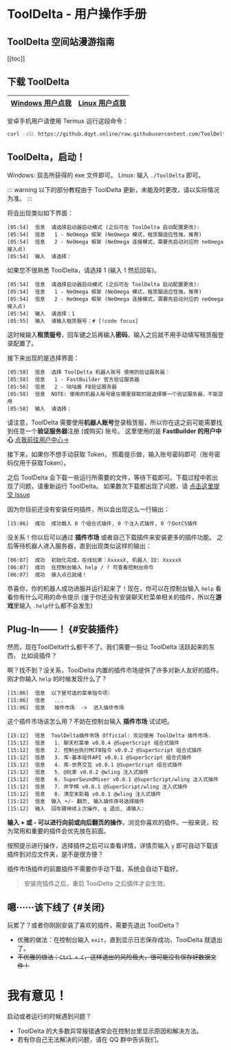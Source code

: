 # ToolDelta - 用户操作手册

## ToolDelta 空间站漫游指南

[[toc]]

## 下载 ToolDelta

| [Windows 用户点我](https://tdload.whiteleaf.cn/github.com/ToolDelta/ToolDelta/releases/latest/download/ToolDelta-windows.exe) | [Linux 用户点我](https://tdload.whiteleaf.cn/github.com/ToolDelta/ToolDelta/releases/latest/download/ToolDelta-linux) |
| -- | -- |

安卓手机用户请使用 Termux 运行这段命令：

```bash
curl -sSL https://github.dqyt.online/raw.githubusercontent.com/ToolDelta/ToolDelta/main/install.sh | bash
```

## ToolDelta，启动！

Windows: 双击所获得的 exe 文件即可。
Linux: 输入 `./ToolDelta` 即可。

::: warning
以下的部分教程由于 ToolDelta 更新，未能及时更改，请以实际情况为准。
:::


将会出现类似如下界面：
```
[05:54]  信息  请选择启动器启动模式 (之后可在 ToolDelta 启动配置更改):
[05:54]  信息   1 - NeOmega 框架 (NeOmega 模式，租赁服适应性强，推荐)
[05:54]  信息   2 - NeOmega 框架 (NeOmega 连接模式，需要先启动对应的 neOmega 接入点)
[05:54]  输入  请选择：
```
如果您不很熟悉 ToolDelta，请选择 1 (输入 1 然后回车)。

```
[05:54]  信息  请选择启动器启动模式 (之后可在 ToolDelta 启动配置更改):
[05:54]  信息   1 - NeOmega 框架 (NeOmega 模式，租赁服适应性强，推荐)
[05:54]  信息   2 - NeOmega 框架 (NeOmega 连接模式，需要先启动对应的 neOmega 接入点)
[05:54]  输入  请选择：1
[05:55]  输入  请输入租赁服号：# [!code focus]
```
这时候输入**租赁服号**，回车键之后再输入**密码**，输入之后就不用手动填写租赁服登录配置了。

接下来出现的是选择界面：
```
[05:58]  信息  选择 ToolDelta 机器人账号 使用的验证服务器：
[05:58]  信息   1 - FastBuilder 官方验证服务器
[05:58]  信息   2 - 咕咕酱 FB验证服务器
[05:58]  信息  NOTE: 使用的机器人账号是在哪里获取的就选择哪一个验证服务器，不能混用
[05:58]  输入  请选择：
```
请注意，ToolDelta 需要使用**机器人账号**登录租赁服，所以你在这之前可能需要找到任意一个**验证服务器**注册 (或购买) 账号。
这里使用的是 **FastBuilder 的用户中心** [点我前往用户中心→](https://user.fastbuilder.pro)

接下来，如果你不想手动获取 Token， 照着提示做，输入账号密码即可（账号密码仅用于获取Token）。

之后 ToolDelta 会下载一些运行所需要的文件，等待下载即可。下载过程中若出现了问题，请重新运行 ToolDelta。
如果数次下载都出现了问题，请 [点击这里提交 Issue](https://github.com/ToolDelta/ToolDelta/issues)

因为你目前还没有安装任何插件，所以会出现这么一行输出：
```
[15:06]  成功  成功载入 0 个组合式插件, 0 个注入式插件, 0 个DotCS插件
```

没关系！你以后可以通过 **插件市场** 或者自己下载插件来安装更多的插件功能。
之后等待机器人进入服务器，直到出现类似这样的输出：

```
[06:07]  成功  初始化完成，在线玩家：XxxxxX, 机器人 ID: XxxxxX
[06:07]  成功  在控制台输入 help / ? 可查看控制台命令
[06:07]  成功  接入点已就绪！
```
恭喜你，你的机器人成功进服并运行起来了！现在，你可以在控制台输入 `help` 看看你有什么可用的命令提示 (鉴于你还没有安装聊天栏菜单相关的插件，所以在**游戏**里输入 `.help`什么都不会发生)

## Plug-In——！ {#安装插件}

然而，现在ToolDelta什么都干不了。我们需要一些让 ToolDelta 活跃起来的东西， 比如说插件？

啊？找不到？没关系，ToolDelta 内置的插件市场提供了许多对新人友好的插件。刚才你输入 `help` 的时候发现什么了？
```
[15:06]  信息  以下是可选的菜单指令项:
[15:06]  信息   ...
[15:06]  信息   插件市场  ->  进入插件市场
```
这个插件市场该怎么用？不妨在控制台输入 **插件市场** 试试吧。
```
[15:12]  信息  ToolDelta插件市场 Official: 欢迎使用 ToolDelta 插件市场.
[15:12]  信息   1. 聊天栏菜单 v0.0.4 @SuperScript 组合式插件
[15:12]  信息   2. 控制台执行MCFB指令 v0.0.2 @SuperScript 组合式插件
[15:12]  信息   3. 库-基本组件API v0.0.1 @SuperScript 组合式插件
[15:12]  信息   4. 库-世界交互 v0.0.1 @SuperScript 组合式插件
[15:12]  信息   5. @玩家 v0.0.2 @wling 注入式插件
[15:12]  信息   6. SuperSoundMixer v0.0.1 @SuperScript/wling 注入式插件
[15:12]  信息   7. 井字棋 v0.0.1 @SuperScript/wling 注入式插件
[15:12]  信息   8. 清空末影箱 v0.0.1 @wling 注入式插件
[15:12]  信息  输入 +/- 翻页, 输入插件序号选择插件
[15:12]  输入  回车键继续上次操作, q 退出, 请输入:
```
**输入 + 或 - 可以进行向前或向后翻页的操作**，浏览你喜欢的插件。一般来说，较为常用和重要的插件会优先放在前面。

按照提示进行操作，选择插件之后可以查看详情，详情页输入 `y` 即可自动下载该插件到对应文件夹，是不是很方便？


插件市场插件的前置插件不需要你手动下载，系统会自动下载好。

> 安装完插件之后，重启 ToolDelta 之后插件才会生效。

## 嗯······该下线了 {#关闭}

玩累了？或者你刚刚安装了喜欢的插件，需要先退出 ToolDelta？

- 优雅的做法：在控制台输入 `exit`，直到显示日志保存成功，ToolDelta 就退出了。
- ~~不优雅的做法：`Ctrl + C`，这样退出的风险极大，很可能没有保存好数据文件！~~

# 我有意见！

启动或者运行的时候遇到问题？
 - ToolDelta 的大多数异常报错通常会在控制台里显示原因和解决方法。
 - 若有你自己无法解决的问题，请在 QQ 群中告诉我们。
